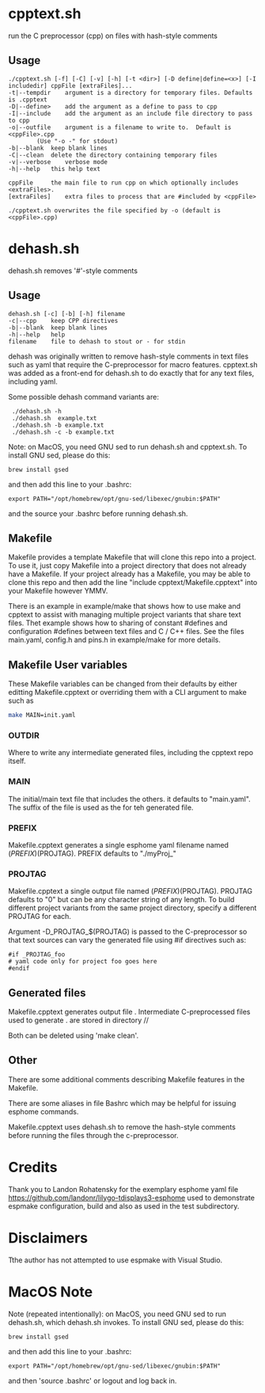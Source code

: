 # cpptext.sh 

run the C preprocessor (cpp) on files with hash-style comments

## Usage
```
./cpptext.sh [-f] [-C] [-v] [-h] [-t <dir>] [-D define|define=<x>] [-I includedir] cppFile [extraFiles]...
-t|--tempdir	argument is a directory for temporary files. Defaults is .cpptext
-D|--define>	add the argument as a define to pass to cpp
-I|--include	add the argument as an include file directory to pass to cpp
-o|--outfile	argument is a filename to write to.  Default is <cppFile>.cpp 
		(Use "-o -" for stdout)
-b|--blank	keep blank lines
-C|--clean	delete the directory containing temporary files
-v|--verbose	verbose mode
-h|--help	this help text

cppFile		the main file to run cpp on which optionally includes <extraFiles>.
[extraFiles]	extra files to process that are #included by <cppFile>

./cpptext.sh overwrites the file specified by -o (default is <cppFile>.cpp)
```

# dehash.sh
dehash.sh removes '#'-style comments

## Usage
```
dehash.sh [-c] [-b] [-h] filename
-c|--cpp	keep CPP directives
-b|--blank	keep blank lines
-h|--help	help
filename	file to dehash to stout or - for stdin
```

dehash was originally written to remove hash-style comments in text files
such as yaml that require the C-preprocessor for macro features. cpptext.sh
was added as a front-end for dehash.sh to do exactly that for any text files,
including yaml.

Some possible dehash command variants are:
```
 ./dehash.sh -h
 ./dehash.sh  example.txt
 ./dehash.sh -b example.txt
 ./dehash.sh -c -b example.txt
```

Note: on MacOS, you need GNU sed to run dehash.sh and cpptext.sh. To install GNU sed, please do this:
```
brew install gsed
```
and then add this line to your .bashrc:
```
export PATH="/opt/homebrew/opt/gnu-sed/libexec/gnubin:$PATH"
```
and the source your .bashrc before running dehash.sh.

## Makefile

Makefile provides a template Makefile that will clone this repo into a project.
To use it, just copy Makefile into a project directory that does not already
have a Makefile.  If your project already has a Makefile, you may be
able to clone this repo and then add the line "include cpptext/Makefile.cpptext"
into your Makefile however YMMV.

There is an example in example/make that shows how to use make and cpptext
to assist with managing multiple project variants that share text files.
Thet example shows how to sharing of constant #defines and configuration
#defines between text files and C / C++ files. See the files main.yaml,
config.h and pins.h in example/make for more details.

## Makefile User variables

These Makefile variables can be changed from their defaults by either
editting Makefile.cpptext or overriding them with a CLI argument to make such as
```bash
make MAIN=init.yaml
```

### OUTDIR

Where to write any intermediate generated files, including the
cpptext repo itself.

### MAIN

The initial/main text file that includes the others. it defaults
to "main.yaml". The suffix of the file is used as the <SUFFIX> for
teh generated file.

### PREFIX

Makefile.cpptext generates a single esphome yaml filename named $(PREFIX)$(PROJTAG).
PREFIX defaults to "./myProj_"

### PROJTAG

Makefile.cpptext a single output file named $(PREFIX)$(PROJTAG).
PROJTAG defaults to "0" but can be any character string of any length.
To build different project variants from the same project
directory, specify a different PROJTAG for each.

Argument -D_PROJTAG_$(PROJTAG) is passed to the C-preprocessor so that
text sources can vary the generated file using #if directives such as:
```code
#if _PROJTAG_foo
# yaml code only for project foo goes here
#endif
```

## Generated files
Makefile.cpptext generates output file <PREFIX><PROJTAG>.<SUFFIX>
Intermediate C-preprocessed files used to generate <PREFIX><PROJTAG>.<SUFFIX>
are stored in directory <OUTDIR>/<PREFIX><PROJTAG>/

Both can be deleted using 'make clean'.

## Other

There are some additional comments describing Makefile features in the
Makefile.

There are some aliases in file Bashrc which may be helpful for issuing
esphome commands.

Makefile.cpptext uses dehash.sh to remove the hash-style comments
before running the files through the c-preprocessor.

# Credits

Thank you to Landon Rohatensky for the exemplary esphome yaml file
https://github.com/landonr/lilygo-tdisplays3-esphome used to demonstrate
espmake configuration, build and also as used in the test subdirectory.

# Disclaimers

Tthe author has not attempted to use espmake with Visual Studio.

# MacOS Note

Note (repeated intentionally): on MacOS, you need GNU sed to run dehash.sh, which dehash.sh invokes. To install GNU sed, please do this:
```
brew install gsed
```
and then add this line to your .bashrc:
```
export PATH="/opt/homebrew/opt/gnu-sed/libexec/gnubin:$PATH"
```
and then 'source .bashrc' or logout and log back in.


